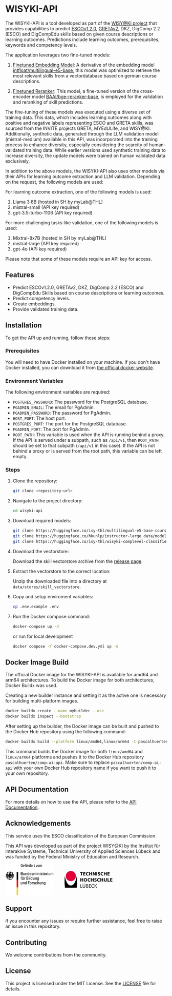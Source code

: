 # WISYKI-API

The WISYKI-API is a tool developed as part of the [WISY@KI project](https://www.wisyki.de/) that provides capabilities to predict [ESCOv1.2.0](https://esco.ec.europa.eu/), [GRETAv2](https://www.greta-die.de/webpages/greta-interaktiv), DKZ, DigComp 2.2 (ESCO) and DigCompEdu skills based on given course descriptions or learning outcomes. Predictions include learning outcomes, prerequisites, keywords and competency levels.

The application leverages two fine-tuned models:

1. [Finetuned Embedding Model](https://huggingface.co/isy-thl/multilingual-e5-base-course-skill-tuned): A derivative of the embedding model [intfloat/multilingual-e5-base](https://huggingface.co/intfloat/multilingual-e5-base), this model was optimized to retrieve the most relevant skills from a vectordatabase based on german course descriptions.

2. [Finetuned Reranker](https://huggingface.co/isy-thl/bge-reranker-base-course-skill-tuned): This model, a fine-tuned version of the cross-encoder model [BAAI/bge-reranker-base](https://huggingface.co/BAAI/bge-reranker-base), is employed for the validation and reranking of skill predictions.

The fine-tuning of these models was executed using a diverse set of training data. This data, which includes learning outcomes along with positive and negative labels representing ESCO and GRETA skills, was sourced from the INVITE projects GRETA, MYEdULife, and WISY@KI. Additionally, synthetic data, generated through the LLM validation model (mistral-medium) available in this API, was incorporated into the training process to enhance diversity, especially considering the scarcity of human-validated training data.
While earlier versions used synthetic training data to increase diversity, the update models were trained on human validated data exclusively.

In addition to the above models, the WISYKI-API also uses other models via their APIs for learning outcome extraction and LLM validation. Depending on the request, the following models are used:

For learning outcome extraction, one of the following models is used:

1. Llama 3 8B (hosted in SH by myLab@THL)
2. mistral-small (API key required)
3. gpt-3.5-turbo-1106 (API key required)

For more challenging tasks like validation, one of the following models is used:

1. Mixtral-8x7B (hosted in SH by myLab@THL)
2. mistral-large (API key required)
3. gpt-4o (API key required)

Please note that some of these models require an API key for access.

## Features

* Predict ESCOv1.2.0, GRETAv2, DKZ, DigComp 2.2 (ESCO) and DigCompEdu Skills based on course descriptions or learning outcomes.
* Predict competency levels.
* Create embeddings.
* Provide validated training data.

## Installation

To get the API up and running, follow these steps:

### Prerequisites

You will need to have Docker installed on your machine. If you don't have Docker installed, you can download it from [the official docker website](https://www.docker.com/products/docker-desktop).

### Environment Variables

The following environment variables are required:

* `POSTGRES_PASSWORD`: The password for the PostgreSQL database.
* `PGADMIN_EMAIL`: The email for PgAdmin.
* `PGADMIN_PASSWORD`: The password for PgAdmin.
* `HOST_PORT`: The host port.
* `POSTGRES_PORT`: The port for the PostgreSQL database.
* `PGADMIN_PORT`: The port for PgAdmin.
* `ROOT_PATH`: This variable is used when the API is running behind a proxy. If the API is served under a subpath, such as `/api/v1`, then `ROOT_PATH` should be set to that subpath (`/api/v1` in this case). If the API is not behind a proxy or is served from the root path, this variable can be left empty.

### Steps

1. Clone the repository:

    ```bash
    git clone <repository-url>
    ```

2. Navigate to the project directory:

    ```bash
    cd wisyki-api
    ```

3. Download required models:

    ```bash
    git clone https://huggingface.co/isy-thl/multilingual-e5-base-course-skill-tuned data/models/multilingual-e5-base-course-skill-tuned
    git clone https://huggingface.co/hkunlp/instructor-large data/models/instructor-large
    git clone https://huggingface.co/isy-thl/wisyki-complevel-classifier data/models/comp_level_model 
    ```

4. Download the vectorstore:

   Download the skill vectorstore archive from the [release page](https://github.com/ild-thl/wisyki-api/releases/tag/skills-vectordatabase-241125).

5. Extract the vectorstore to the correct location:

   Unzip the downloaded file into a directory at `data/stores/skill_vectorstore`.

6. Copy and setup enviroment variables:

    ```bash
    cp .env.example .env
    ```

7. Run the Docker compose command:

    ```bash
    docker-compose up -d
    ```

    or run for local development

    ```bash
    docker compose -f docker-compose.dev.yml up -d
    ```

## Docker Image Build

The official Docker image for the WISYKI-API is available for amd64 and arm64 architectures. To build the Docker image for both architectures, Docker Buildx was used.

Creating a new builder instance and setting it as the active one is necessary for building multi-platform images.

```bash
docker buildx create --name mybuilder --use
docker buildx inspect --bootstrap
```

After setting up the builder, the Docker image can be built and pushed to the Docker Hub repository using the following command:

```bash
docker buildx build --platform linux/amd64,linux/arm64 -t pascalhuerten/comp-ai-api:latest --push .
```

This command builds the Docker image for both `linux/amd64` and `linux/arm64` platforms and pushes it to the Docker Hub repository `pascalhuerten/comp-ai-api`.
Make sure to replace `pascalhuerten/comp-ai-api` with your own Docker Hub repository name if you want to push it to your own repository.

## API Documentation

For more details on how to use the API, please refer to the [API Documentation](https://ai-isy.th-luebeck.de/competence-analyser/redoc).

## Acknowledgements

This service uses the ESCO classification of the European Commission.

This API was developed as part of the project WISY@KI by the Institut für interakive Systeme, Technical University of Applied Sciences Lübeck and was funded by the Federal Ministry of Education and Research.

<div style="display: flex; align-items: center; gap: 35px;">
    <img src="static/bmbf_logo.jpg" alt="BMBF Logo" style="width: 150px; height: auto;">
    <img src="static/thl_logo.jpg" alt="THL Logo" style="width: 150px; height: auto;">
</div>

## Support

If you encounter any issues or require further assistance, feel free to raise an issue in this repository.

## Contributing

We welcome contributions from the community.

## License

This project is licensed under the MIT License. See the [LICENSE](LICENSE) file for details.
